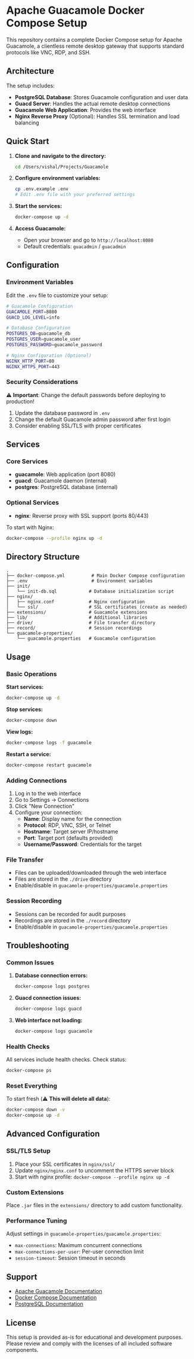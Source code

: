 # Apache Guacamole Docker Compose Setup

This repository contains a complete Docker Compose setup for Apache Guacamole, a clientless remote desktop gateway that supports standard protocols like VNC, RDP, and SSH.

## Architecture

The setup includes:

- **PostgreSQL Database**: Stores Guacamole configuration and user data
- **Guacd Server**: Handles the actual remote desktop connections
- **Guacamole Web Application**: Provides the web interface
- **Nginx Reverse Proxy** (Optional): Handles SSL termination and load balancing

## Quick Start

1. **Clone and navigate to the directory:**

   ```bash
   cd /Users/vishal/Projects/Guacamole
   ```

2. **Configure environment variables:**

   ```bash
   cp .env.example .env
   # Edit .env file with your preferred settings
   ```

3. **Start the services:**

   ```bash
   docker-compose up -d
   ```

4. **Access Guacamole:**
   - Open your browser and go to `http://localhost:8080`
   - Default credentials: `guacadmin` / `guacadmin`

## Configuration

### Environment Variables

Edit the `.env` file to customize your setup:

```bash
# Guacamole Configuration
GUACAMOLE_PORT=8080
GUACD_LOG_LEVEL=info

# Database Configuration
POSTGRES_DB=guacamole_db
POSTGRES_USER=guacamole_user
POSTGRES_PASSWORD=guacamole_password

# Nginx Configuration (Optional)
NGINX_HTTP_PORT=80
NGINX_HTTPS_PORT=443
```

### Security Considerations

⚠️ **Important**: Change the default passwords before deploying to production!

1. Update the database password in `.env`
2. Change the default Guacamole admin password after first login
3. Consider enabling SSL/TLS with proper certificates

## Services

### Core Services

- **guacamole**: Web application (port 8080)
- **guacd**: Guacamole daemon (internal)
- **postgres**: PostgreSQL database (internal)

### Optional Services

- **nginx**: Reverse proxy with SSL support (ports 80/443)

To start with Nginx:

```bash
docker-compose --profile nginx up -d
```

## Directory Structure

```
.
├── docker-compose.yml          # Main Docker Compose configuration
├── .env                        # Environment variables
├── init/
│   └── init-db.sql            # Database initialization script
├── nginx/
│   ├── nginx.conf             # Nginx configuration
│   └── ssl/                   # SSL certificates (create as needed)
├── extensions/                # Guacamole extensions
├── lib/                       # Additional libraries
├── drive/                     # File transfer directory
├── record/                    # Session recordings
└── guacamole-properties/
    └── guacamole.properties   # Guacamole configuration
```

## Usage

### Basic Operations

**Start services:**

```bash
docker-compose up -d
```

**Stop services:**

```bash
docker-compose down
```

**View logs:**

```bash
docker-compose logs -f guacamole
```

**Restart a service:**

```bash
docker-compose restart guacamole
```

### Adding Connections

1. Log in to the web interface
2. Go to Settings → Connections
3. Click "New Connection"
4. Configure your connection:
   - **Name**: Display name for the connection
   - **Protocol**: RDP, VNC, SSH, or Telnet
   - **Hostname**: Target server IP/hostname
   - **Port**: Target port (defaults provided)
   - **Username/Password**: Credentials for the target

### File Transfer

- Files can be uploaded/downloaded through the web interface
- Files are stored in the `./drive` directory
- Enable/disable in `guacamole-properties/guacamole.properties`

### Session Recording

- Sessions can be recorded for audit purposes
- Recordings are stored in the `./record` directory
- Enable/disable in `guacamole-properties/guacamole.properties`

## Troubleshooting

### Common Issues

1. **Database connection errors:**

   ```bash
   docker-compose logs postgres
   ```

2. **Guacd connection issues:**

   ```bash
   docker-compose logs guacd
   ```

3. **Web interface not loading:**
   ```bash
   docker-compose logs guacamole
   ```

### Health Checks

All services include health checks. Check status:

```bash
docker-compose ps
```

### Reset Everything

To start fresh (⚠️ **This will delete all data**):

```bash
docker-compose down -v
docker-compose up -d
```

## Advanced Configuration

### SSL/TLS Setup

1. Place your SSL certificates in `nginx/ssl/`
2. Update `nginx/nginx.conf` to uncomment the HTTPS server block
3. Start with nginx profile: `docker-compose --profile nginx up -d`

### Custom Extensions

Place `.jar` files in the `extensions/` directory to add custom functionality.

### Performance Tuning

Adjust settings in `guacamole-properties/guacamole.properties`:

- `max-connections`: Maximum concurrent connections
- `max-connections-per-user`: Per-user connection limit
- `session-timeout`: Session timeout in seconds

## Support

- [Apache Guacamole Documentation](https://guacamole.apache.org/doc/)
- [Docker Compose Documentation](https://docs.docker.com/compose/)
- [PostgreSQL Documentation](https://www.postgresql.org/docs/)

## License

This setup is provided as-is for educational and development purposes. Please review and comply with the licenses of all included software components.
